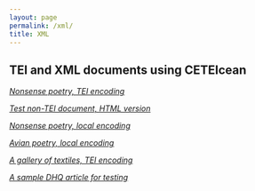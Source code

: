 ```yaml
---
layout: page
permalink: /xml/
title: XML
---
```



<div id="archives">
<h2>TEI and XML documents using CETEIcean</h2>
<p><em><a href="../xml/tei_eggs.html">Nonsense poetry, TEI encoding</a></em></p>
<p><em><a href="../xml/test_nonTEI.html">Test non-TEI document, HTML version</a></em></p>
<p><em><a href="../xml/eggs_jhf.html">Nonsense poetry, local encoding</a></em></p>
<p><em><a href="../xml/bird_poems.html">Avian poetry, local encoding</a></em></p>
<p><em><a href="../xml/textiles.html">A gallery of textiles, TEI encoding</a></em></p>
<p><em><a href="../xml/dhq_sample.html">A sample DHQ article for testing</a></em></p>



</div>
